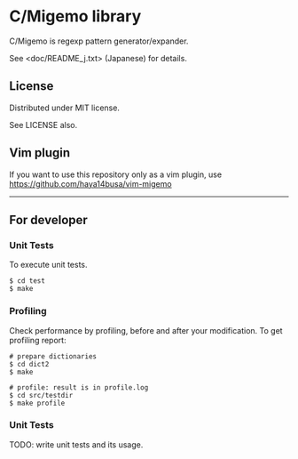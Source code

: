 # C/Migemo library

C/Migemo is regexp pattern generator/expander.

See <doc/README_j.txt> (Japanese) for details.

## License

Distributed under MIT license.

See LICENSE also.

## Vim plugin

If you want to use this repository only as a vim plugin,
use https://github.com/haya14busa/vim-migemo

----

## For developer

### Unit Tests

To execute unit tests.

    $ cd test
    $ make

### Profiling

Check performance by profiling, before and after your modification.
To get profiling report:

    # prepare dictionaries
    $ cd dict2
    $ make

    # profile: result is in profile.log
    $ cd src/testdir
    $ make profile

### Unit Tests

TODO: write unit tests and its usage.
